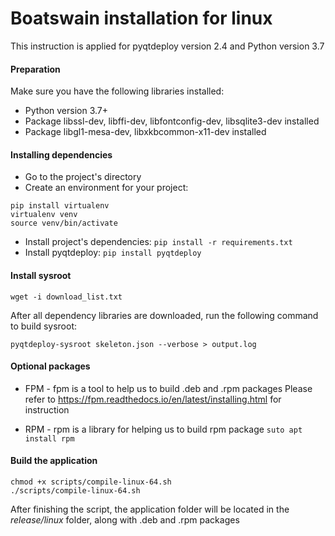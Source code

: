 # Boatswain installation for linux
This instruction is applied for pyqtdeploy version 2.4 and Python version 3.7
#### Preparation
Make sure you have the following libraries installed:
+ Python version 3.7+
+ Package libssl-dev, libffi-dev, libfontconfig-dev, libsqlite3-dev installed
+ Package libgl1-mesa-dev, libxkbcommon-x11-dev installed
#### Installing dependencies  
+ Go to the project's directory  
+ Create an environment for your project:   
```  
pip install virtualenv  
virtualenv venv  
source venv/bin/activate  
```  
+ Install project's dependencies: `pip install -r requirements.txt`  
+ Install pyqtdeploy: `pip install pyqtdeploy`  

#### Install sysroot
`wget -i download_list.txt`

After all dependency libraries are downloaded, run the following command to build sysroot:

`pyqtdeploy-sysroot skeleton.json --verbose > output.log` 

#### Optional packages
+ FPM - fpm is a tool to help us to build .deb and .rpm packages
Please refer to https://fpm.readthedocs.io/en/latest/installing.html for instruction

+ RPM - rpm is a library for helping us to build rpm package `suto apt install rpm`

#### Build the application
```
chmod +x scripts/compile-linux-64.sh
./scripts/compile-linux-64.sh
```
After finishing the script, the application folder will be located in the _release/linux_ folder, along with .deb and .rpm packages